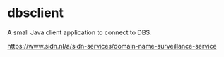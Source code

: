 # dbsclient
A small Java client application to connect to DBS.

https://www.sidn.nl/a/sidn-services/domain-name-surveillance-service

